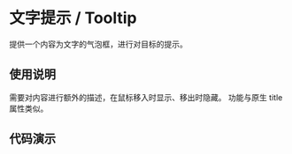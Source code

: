 <main>

# 文字提示 / Tooltip

提供一个内容为文字的气泡框，进行对目标的提示。

## 使用说明

<desc>需要对内容进行额外的描述，在鼠标移入时显示、移出时隐藏。</desc>
<desc>功能与原生 title 属性类似。</desc>

## 代码演示

</main>
